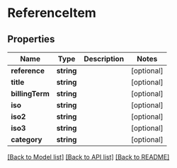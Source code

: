 # ReferenceItem

## Properties
Name | Type | Description | Notes
------------ | ------------- | ------------- | -------------
**reference** | **string** |  | [optional] 
**title** | **string** |  | [optional] 
**billingTerm** | **string** |  | [optional] 
**iso** | **string** |  | [optional] 
**iso2** | **string** |  | [optional] 
**iso3** | **string** |  | [optional] 
**category** | **string** |  | [optional] 

[[Back to Model list]](../../README.md#documentation-for-models) [[Back to API list]](../../README.md#documentation-for-api-endpoints) [[Back to README]](../../README.md)

